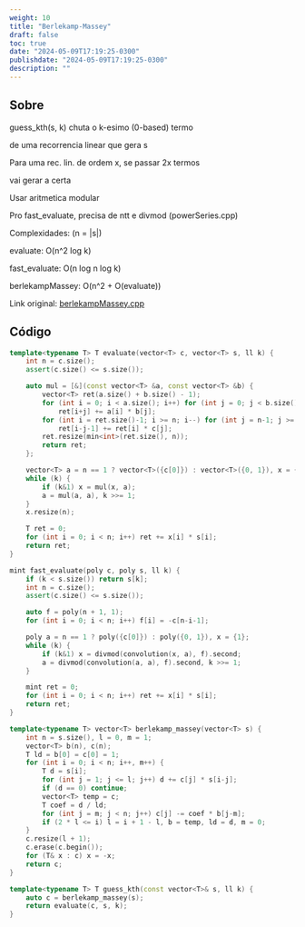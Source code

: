 ```yaml
---
weight: 10
title: "Berlekamp-Massey"
draft: false
toc: true
date: "2024-05-09T17:19:25-0300"
publishdate: "2024-05-09T17:19:25-0300"
description: ""
---
```


## Sobre
 guess_kth(s, k) chuta o k-esimo (0-based) termo

 de uma recorrencia linear que gera s

 Para uma rec. lin. de ordem x, se passar 2x termos

 vai gerar a certa

 Usar aritmetica modular



 Pro fast_evaluate, precisa de ntt e divmod (powerSeries.cpp)



 Complexidades: (n = |s|)

 evaluate: O(n^2 log k)

 fast_evaluate: O(n log n log k)

 berlekampMassey: O(n^2 + O(evaluate))



Link original: [berlekampMassey.cpp](https://github.com/brunomaletta/Biblioteca/tree/master/Codigo/Matematica/berlekampMassey.cpp)

## Código
```cpp
template<typename T> T evaluate(vector<T> c, vector<T> s, ll k) {
	int n = c.size();
	assert(c.size() <= s.size());

	auto mul = [&](const vector<T> &a, const vector<T> &b) {
		vector<T> ret(a.size() + b.size() - 1);
		for (int i = 0; i < a.size(); i++) for (int j = 0; j < b.size(); j++)
			ret[i+j] += a[i] * b[j];
		for (int i = ret.size()-1; i >= n; i--) for (int j = n-1; j >= 0; j--)
			ret[i-j-1] += ret[i] * c[j];
		ret.resize(min<int>(ret.size(), n));
		return ret;
	};

	vector<T> a = n == 1 ? vector<T>({c[0]}) : vector<T>({0, 1}), x = {1};
	while (k) {
		if (k&1) x = mul(x, a);
		a = mul(a, a), k >>= 1;
	}
	x.resize(n);

	T ret = 0;
	for (int i = 0; i < n; i++) ret += x[i] * s[i];
	return ret;
}

mint fast_evaluate(poly c, poly s, ll k) {
	if (k < s.size()) return s[k];
	int n = c.size();
	assert(c.size() <= s.size());

	auto f = poly(n + 1, 1);
	for (int i = 0; i < n; i++) f[i] = -c[n-i-1];

	poly a = n == 1 ? poly({c[0]}) : poly({0, 1}), x = {1};
	while (k) {
		if (k&1) x = divmod(convolution(x, a), f).second;
		a = divmod(convolution(a, a), f).second, k >>= 1;
	}

	mint ret = 0;
	for (int i = 0; i < n; i++) ret += x[i] * s[i];
	return ret;
}

template<typename T> vector<T> berlekamp_massey(vector<T> s) {
	int n = s.size(), l = 0, m = 1;
	vector<T> b(n), c(n);
	T ld = b[0] = c[0] = 1;
	for (int i = 0; i < n; i++, m++) {
		T d = s[i];
		for (int j = 1; j <= l; j++) d += c[j] * s[i-j];
		if (d == 0) continue;
		vector<T> temp = c;
		T coef = d / ld;
		for (int j = m; j < n; j++) c[j] -= coef * b[j-m];
		if (2 * l <= i) l = i + 1 - l, b = temp, ld = d, m = 0;
	}
	c.resize(l + 1);
	c.erase(c.begin());
	for (T& x : c) x = -x;
	return c;
}

template<typename T> T guess_kth(const vector<T>& s, ll k) {
	auto c = berlekamp_massey(s);
	return evaluate(c, s, k);
}
```
